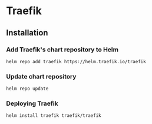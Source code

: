 # Traefik

## Installation

### Add Traefik's chart repository to Helm
```
helm repo add traefik https://helm.traefik.io/traefik
```

### Update chart repository
```
helm repo update
```

### Deploying Traefik
```
helm install traefik traefik/traefik
```
